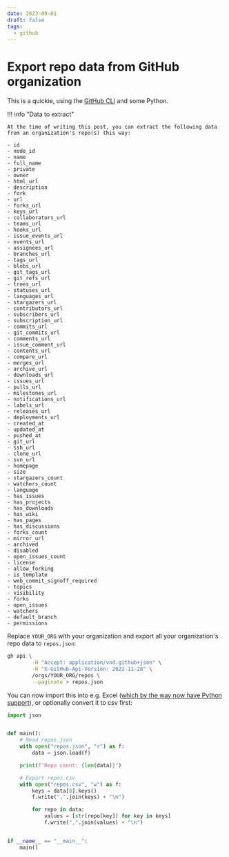 ```yaml
---
date: 2023-09-01
draft: false
tags:
  - github
---
```


# Export repo data from GitHub organization

This is a quickie, using the [GitHub CLI](https://cli.github.com/) and some Python.

!!! info "Data to extract"

    At the time of writing this post, you can extract the following data from an organization's repo(s) this way:

    - id
    - node_id
    - name
    - full_name
    - private
    - owner
    - html_url
    - description
    - fork
    - url
    - forks_url
    - keys_url
    - collaborators_url
    - teams_url
    - hooks_url
    - issue_events_url
    - events_url
    - assignees_url
    - branches_url
    - tags_url
    - blobs_url
    - git_tags_url
    - git_refs_url
    - trees_url
    - statuses_url
    - languages_url
    - stargazers_url
    - contributors_url
    - subscribers_url
    - subscription_url
    - commits_url
    - git_commits_url
    - comments_url
    - issue_comment_url
    - contents_url
    - compare_url
    - merges_url
    - archive_url
    - downloads_url
    - issues_url
    - pulls_url
    - milestones_url
    - notifications_url
    - labels_url
    - releases_url
    - deployments_url
    - created_at
    - updated_at
    - pushed_at
    - git_url
    - ssh_url
    - clone_url
    - svn_url
    - homepage
    - size
    - stargazers_count
    - watchers_count
    - language
    - has_issues
    - has_projects
    - has_downloads
    - has_wiki
    - has_pages
    - has_discussions
    - forks_count
    - mirror_url
    - archived
    - disabled
    - open_issues_count
    - license
    - allow_forking
    - is_template
    - web_commit_signoff_required
    - topics
    - visibility
    - forks
    - open_issues
    - watchers
    - default_branch
    - permissions

Replace `YOUR_ORG` with your organization and export all your organization's repo data to `repos.json`:

```bash
gh api \
        -H "Accept: application/vnd.github+json" \
        -H "X-GitHub-Api-Version: 2022-11-28" \
        /orgs/YOUR_ORG/repos \
        --paginate > repos.json
```

You can now import this into e.g. Excel ([which by the way now have Python support](https://techcommunity.microsoft.com/t5/excel-blog/announcing-python-in-excel-combining-the-power-of-python-and-the/ba-p/3893439)), or optionally convert it to csv first:

```python
import json


def main():
    # Read repos.json
    with open("repos.json", "r") as f:
        data = json.load(f)

    print(f"Repo count: {len(data)}")

    # Export repos.csv
    with open("repos.csv", "w") as f:
        keys = data[0].keys()
        f.write(",".join(keys) + "\n")

        for repo in data:
            values = [str(repo[key]) for key in keys]
            f.write(",".join(values) + "\n")


if __name__ == "__main__":
    main()
```
